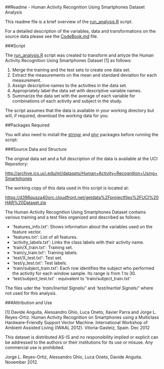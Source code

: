 ##Readme - Human Activity Recognition Using Smartphones Dataset Analysis

This readme file is a brief overview of the [run_analysis.R](run_analysis.R) script.

For a detailed description of the variables, data and transformations on the source data please see the [CodeBook.md](CodeBook.md) file.

###Script 

The [run_analysis.R](run_analysis.R) script was created to transform and anlyze the Human Activity Recognition Using Smartphones Dataset [1] as follows:

1. Merge the training and the test sets to create one data set.
2. Extract the measurements on the mean and standard deviation for each measurement. 
3. Assign descriptive names to the activities in the data set.
4. Appropriately label the data set with descriptive variable names. 
5. Summarize the data set with the average of each variable for combinations of each activity and subject in the study.

The script assumes that the data is available in your working directory but will, if required, download the working data for you.

##Packages Required

You will also need to install the [stringr](http://cran.r-project.org/web/packages/stringr/index.html) and [plyr](http://cran.r-project.org/web/packages/plyr/index.html) packages before running the script:

###Source Data and Structure

The original data set and a full description of the data is available at the UCI Repository:

http://archive.ics.uci.edu/ml/datasets/Human+Activity+Recognition+Using+Smartphones 

The working copy of this data used in this script is located at:

https://d396qusza40orc.cloudfront.net/getdata%2Fprojectfiles%2FUCI%20HAR%20Dataset.zip

The Human Activity Recognition Using Smartphones Dataset contains various training and a test files organized and described as follows:

* 'features_info.txt': Shows information about the variables used on the feature vector.
* 'features.txt': List of all features.
* 'activity_labels.txt': Links the class labels with their activity name.
* 'train/X_train.txt': Training set.
* 'train/y_train.txt': Training labels.
* 'test/X_test.txt': Test set.
* 'test/y_test.txt': Test labels.
* 'train/subject_train.txt': Each row identifies the subject who performed the activity for each window sample. Its range is from 1 to 30. 
* 'test/subject_test.txt' : equivalent to 'train/subject_train.txt'

The files uder the *'train/Inertial Signals/'* and *'test/Inertial Signals/'* where not used for this analysis.

###Attribution and Use 

[1] Davide Anguita, Alessandro Ghio, Luca Oneto, Xavier Parra and Jorge L. Reyes-Ortiz. Human Activity Recognition on Smartphones using a Multiclass Hardware-Friendly Support Vector Machine. International Workshop of Ambient Assisted Living (IWAAL 2012). Vitoria-Gasteiz, Spain. Dec 2012

This dataset is distributed AS-IS and no responsibility implied or explicit can be addressed to the authors or their institutions for its use or misuse. Any commercial use is prohibited.

Jorge L. Reyes-Ortiz, Alessandro Ghio, Luca Oneto, Davide Anguita. November 2012.
